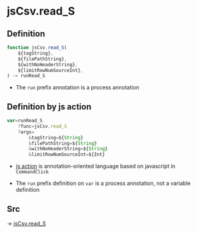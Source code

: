 # jsCsv.read_S

## Definition

```js.js
function jsCsv.read_S(
	${tagString},
	${filePathString},
	${withNoHeaderString},
	${limitRowNumSourceInt},
) -> runRead_S
```

- The `run` prefix annotation is a process annotation
## Definition by js action

```js.js
var=runRead_S
	?func=jsCsv.read_S
	?args=
		&tagString=${String}
		&filePathString=${String}
		&withNoHeaderString=${String}
		&limitRowNumSourceInt=${Int}
```

- [js action](#) is annotation-oriented language based on javascript in `CommandClick`

- The `run` prefix definition on `var` is a process annotation, not a variable definition

## Src

-> [jsCsv.read_S](https://github.com/puutaro/CommandClick/blob/master/app/src/main/java/com/puutaro/commandclick/fragment_lib/terminal_fragment/js_interface/JsCsv.kt#L55)



